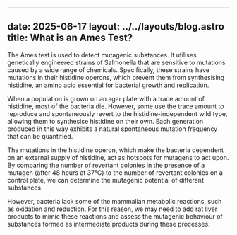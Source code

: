 
---
date: 2025-06-17
layout: ../../layouts/blog.astro
title: What is an Ames Test?
---
The Ames test is used to detect mutagenic substances. It utilises genetically engineered strains of Salmonella that are sensitive to mutations caused by a wide range of chemicals. Specifically, these strains have mutations in their histidine operons, which prevent them from synthesising histidine, an amino acid essential for bacterial growth and replication.

When a population is grown on an agar plate with a trace amount of histidine, most of the bacteria die. However, some use the trace amount to reproduce and spontaneously revert to the histidine-independent wild type, allowing them to synthesise histidine on their own. Each generation produced in this way exhibits a natural spontaneous mutation frequency that can be quantified.

The mutations in the histidine operon, which make the bacteria dependent on an external supply of histidine, act as hotspots for mutagens to act upon. By comparing the number of revertant colonies in the presence of a mutagen (after 48 hours at 37°C) to the number of revertant colonies on a control plate, we can determine the mutagenic potential of different substances.

However, bacteria lack some of the mammalian metabolic reactions, such as oxidation and reduction. For this reason, we may need to add rat liver products to mimic these reactions and assess the mutagenic behaviour of substances formed as intermediate products during these processes.
